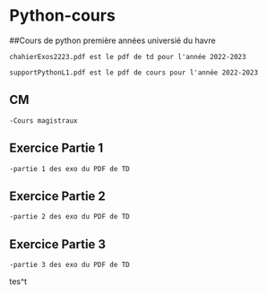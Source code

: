 # Python-cours

##Cours de python première années universié du havre

    chahierExos2223.pdf est le pdf de td pour l'année 2022-2023

    supportPythonL1.pdf est le pdf de cours pour l'année 2022-2023

## CM 

    -Cours magistraux

## Exercice Partie 1

    -partie 1 des exo du PDF de TD

## Exercice Partie 2

    -partie 2 des exo du PDF de TD

## Exercice Partie 3

    -partie 3 des exo du PDF de TD

tes^t
